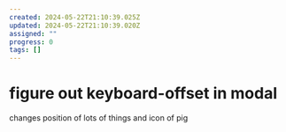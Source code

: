 ```yaml
---
created: 2024-05-22T21:10:39.025Z
updated: 2024-05-22T21:10:39.020Z
assigned: ""
progress: 0
tags: []
---
```


# figure out keyboard-offset in modal

changes position of lots of things and icon of pig

